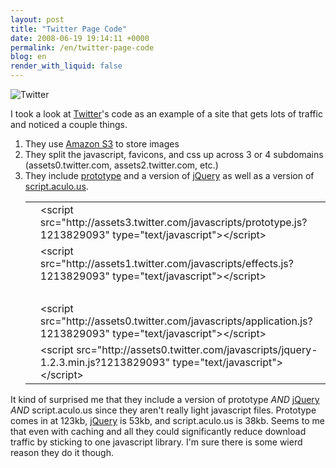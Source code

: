 ```yaml
---
layout: post
title: "Twitter Page Code"
date: 2008-06-19 19:14:11 +0000
permalink: /en/twitter-page-code
blog: en
render_with_liquid: false
---
```


<p><img src="http://static.ianlewis.org/prod/img/gallery/twitter.png" alt="Twitter" /></p>
<p>I took a look at <a href="http://www.twitter.com/" title="Twitter">Twitter</a>'s code as an example of a site that gets lots of traffic and noticed a couple things.</p>
<ol>
<li>They use <a href="http://www.amazon.com/gp/browse.html?node=16427261">Amazon S3</a> to store images</li>
<li>They split the javascript, favicons, and css up across 3 or 4 subdomains (assets0.twitter.com, assets2.twitter.com, etc.)</li>
<li>They include <a href="http://www.prototypejs.org/">prototype</a> and a version of <a href="http://jquery.com/">jQuery</a> as well as a version of <a href="http://script.aculo.us/">script.aculo.us</a>.<div class="codeblock amc_html amc_short"><table><tr class="amc_code_odd"><td class="amc_line"><div class="amc1"></div></td><td>&lt;script src=&quot;http://assets3.twitter.com/javascripts/prototype.js?1213829093&quot; type=&quot;text/javascript&quot;&gt;&lt;/script&gt;<br />
</td></tr><tr class="amc_code_even"><td class="amc_line"><div class="amc2"></div></td><td>&lt;script src=&quot;http://assets1.twitter.com/javascripts/effects.js?1213829093&quot; type=&quot;text/javascript&quot;&gt;&lt;/script&gt;<br />
</td></tr><tr class="amc_code_odd"><td class="amc_line"><div class="amc3"></div></td><td><br />
</td></tr><tr class="amc_code_even"><td class="amc_line"><div class="amc4"></div></td><td>&lt;script src=&quot;http://assets0.twitter.com/javascripts/application.js?1213829093&quot; type=&quot;text/javascript&quot;&gt;&lt;/script&gt;<br />
</td></tr><tr class="amc_code_odd"><td class="amc_line"><div class="amc5"></div></td><td>&lt;script src=&quot;http://assets0.twitter.com/javascripts/jquery-1.2.3.min.js?1213829093&quot; type=&quot;text/javascript&quot;&gt;&lt;/script&gt;</td></tr></table></div></li>
</ol>

<p>It kind of surprised me that they include a version of prototype <em>AND</em> <a href="http://jquery.com/" title="jQuery">jQuery</a> <em>AND</em> script.aculo.us since they aren't really light javascript files. Prototype comes in at 123kb, <a href="http://jquery.com/" title="jQuery">jQuery</a> is 53kb, and script.aculo.us is 38kb. Seems to me that even with caching and all they could significantly reduce download traffic by sticking to one javascript library. I'm sure there is some wierd reason they do it though.</p>